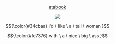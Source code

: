 <div align="center">
  
  [atabook](https://gojo.atabook.org/) 
 </div>

<p align="center"> <img src="https://i.postimg.cc/fW5XnPVB/image-2024-07-09-231109307-removebg-preview.png" > </p> 

<div align="center">

<div align="center">
  
  $${\color{#34cbaa} i'd \ like \ a \ tall \ woman }$$
  
 </div>
 <div align="center">
  
  $${\color{#fe7376} with \ a \ nice \ big \ ass }$$
  
 </div>
